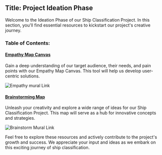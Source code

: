 ## Title: Project Ideation Phase


Welcome to the Ideation Phase of our Ship Classification Project. In this section, you'll find essential resources to kickstart our project's creative journey. 

### Table of Contents:

<h4><a href="Empathy%20Map%20Canvas.pdf">Empathy Map Canvas</a> </h4>
Gain a deep understanding of our target audience, their needs, and pain points with our Empathy Map Canvas. This tool will help us develop user-centric solutions.
<br>

![Empathy mural Link](https://app.mural.co/t/vitsmartinternz0250/m/vitsmartinternz0250/1697374528904/b6530f5fe12a45836dcc2efb9d2a440867e720b8?sender=u5e5d867d72b277d897990555)

<h4><a href = "Brainstorming%20Map.pdf">Brainstorming Map</a></h4>
Unleash your creativity and explore a wide range of ideas for our Ship Classification Project. This map will serve as a hub for innovative concepts and strategies.
<br>

![Brainstorm Mural Link](https://app.mural.co/t/vitsmartinternz0250/m/vitsmartinternz0250/1697575753830/b7bb93c228ba0d12a42a1979c2e961e7ab908541)

Feel free to explore these resources and actively contribute to the project's growth and success. We appreciate your input and ideas as we embark on this exciting journey of ship classification.
